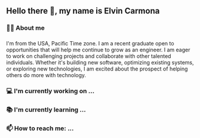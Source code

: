 ##  Hello there 👋, my name is Elvin Carmona

### 👨‍🦲 About me<h3/>
   
I'm from the USA, Pacific Time zone. I am a recent graduate open to opportunities that will help me continue to grow as an engineer. I am eager to work on challenging projects and collaborate with other talented individuals. Whether it's building new software, optimizing existing systems, or exploring new technologies, I am excited about the prospect of helping others do more with technology.

### 💻 I'm currently working on ...

   
### 📚 I'm currently learning ...

### 📫 How to reach me: ...

